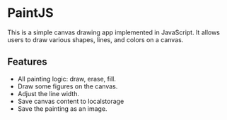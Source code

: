 # PaintJS

This is a simple canvas drawing app implemented in JavaScript. It allows users to draw various shapes, lines, and colors on a canvas.

## Features

- All painting logic: draw, erase, fill.
- Draw some figures on the canvas.
- Adjust the line width.
- Save canvas content to localstorage
- Save the painting as an image.
